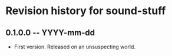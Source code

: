 # Revision history for sound-stuff

## 0.1.0.0 -- YYYY-mm-dd

* First version. Released on an unsuspecting world.
